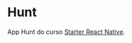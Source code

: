 # Hunt
App Hunt do curso [Starter React Native](https://station.rocketseat.com.br/courses/starter).
